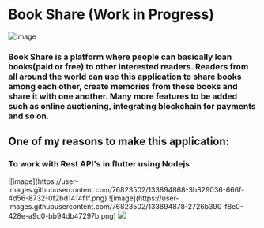 # Book Share (Work in Progress)
![image](https://user-images.githubusercontent.com/76823502/133894853-532ba943-7b11-4313-b2ba-da062d35d23a.png)
<h3>
Book Share is a platform where people can basically loan books(paid or free) to other interested readers.
Readers from all around the world can use this application to share books among each other, create memories from these books and share it with one another.
Many more features to be added such as online auctioning, integrating blockchain for payments and so on.
  </h3>
 <h2> One of my reasons to make this application: </h2>
 <h3> To work with Rest API's in flutter using Nodejs </h3>
![image](https://user-images.githubusercontent.com/76823502/133894868-3b829036-666f-4d56-8732-0f2bd1414f1f.png)
![image](https://user-images.githubusercontent.com/76823502/133894878-2726b390-f8e0-428e-a9d0-bb94db47297b.png)
<img src = "https://user-images.githubusercontent.com/76823502/133894868-3b829036-666f-4d56-8732-0f2bd1414f1f.png">



